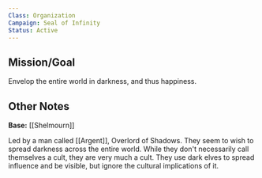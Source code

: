```yaml
---
Class: Organization
Campaign: Seal of Infinity
Status: Active
---
```

## Mission/Goal
Envelop the entire world in darkness, and thus happiness.
## Other Notes
**Base:** [[Shelmourn]]

Led by a man called [[Argent]], Overlord of Shadows. They seem to wish to spread darkness across the entire world. While they don't necessarily call themselves a cult, they are very much a cult. They use dark elves to spread influence and be visible, but ignore the cultural implications of it.